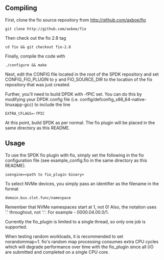 Compiling
----------

First, clone the fio source repository from http://github.com/axboe/fio

    git clone http://github.com/axboe/fio

Then check out the fio 2.8 tag

    cd fio && git checkout fio-2.8

Finally, compile the code with

    ./configure && make

Next, edit the CONFIG file located in the root of the SPDK repository and set CONFIG_FIO_PLUGIN
to y and FIO_SOURCE_DIR to the location of the fio repository that was just created.

Further, you'll need to build DPDK with -fPIC set. You can do this by modifying your
DPDK config file (i.e. config/defconfig_x86_64-native-linuxapp-gcc) to include the line

    EXTRA_CFLAGS=-fPIC

At this point, build SPDK as per normal. The fio plugin will be placed in the same directory
as this README.

Usage
------

To use the SPDK fio plugin with fio, simply set the following in the fio configuration file
(see example_config.fio in the same directory as this README).

    ioengine=<path to fio_plugin binary>

To select NVMe devices, you simply pass an identifier as the filename in the format

    domain.bus.slot.func/namespace

Remember that NVMe namespaces start at 1, not 0! Also, the notation uses '.' throughout,
not ':'. For example - 0000.04.00.0/1.

Currently the fio_plugin is limited to a single thread, so only one job is supported.

When testing random workloads, it is recommended to set norandommap=1.  fio's random map
processing consumes extra CPU cycles which will degrade performance over time with
the fio_plugin since all I/O are submitted and completed on a single CPU core.

